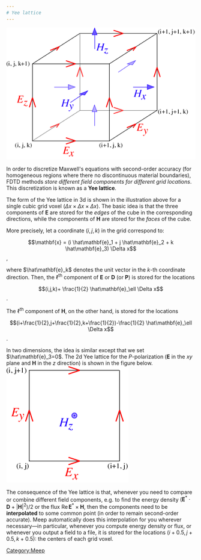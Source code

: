 ```yaml
---
# Yee lattice
---
```



![400px|center|thumb|Illustration of Yee lattice in 3d for a single grid voxel.](images/Yee-cube.png)

 In order to discretize Maxwell's equations with second-order accuracy (for homogeneous regions where there no discontinuous material boundaries), FDTD methods *store different field components for different grid locations*. This discretization is known as a **Yee lattice**.

The form of the Yee lattice in 3d is shown in the illustration above for a single cubic grid voxel ($\Delta x \times \Delta x \times \Delta x$). The basic idea is that the three components of **E** are stored for the *edges* of the cube in the corresponding directions, while the components of **H** are stored for the *faces* of the cube.

More precisely, let a coordinate $(i,j,k)$ in the grid correspond to:

$$\mathbf{x} = (i \hat\mathbf{e}_1 + j \hat\mathbf{e}_2 + k \hat\mathbf{e}_3) \Delta x$$,

where $\hat\mathbf{e}_k$ denotes the unit vector in the *k*-th coordinate direction. Then, the $\ell$<sup>th</sup> component of $\mathbf{E}$ or $\mathbf{D}$ (or $\mathbf{P}$) is stored for the locations

$$(i,j,k)+ \frac{1}{2} \hat\mathbf{e}_\ell  \Delta x$$.

The $\ell$<sup>th</sup> component of $\mathbf{H}$, on the other hand, is stored for the locations

$$(i+\frac{1}{2},j+\frac{1}{2},k+\frac{1}{2})-\frac{1}{2} \hat\mathbf{e}_\ell  \Delta x$$.

In two dimensions, the idea is similar except that we set $\hat\mathbf{e}_3=0$. The 2d Yee lattice for the <i>P</i>-polarization (**E** in the *xy* plane and **H** in the *z* direction) is shown in the figure below. 
![thumb|center|250px|Yee lattice in 2d for the TE polarization.](images/Yee-te.png)



The consequence of the Yee lattice is that, whenever you need to compare or combine different field components, e.g. to find the energy density $(\mathbf{E}^* \cdot \mathbf{D} + |\mathbf{H}|^2)/2$ or the flux $\textrm{Re}\, \mathbf{E}^* \times \mathbf{H}$, then the components need to be **interpolated** to some common point (in order to remain second-order accurate). Meep automatically does this interpolation for you wherever necessary—in particular, whenever you compute energy density or flux, or whenever you output a field to a file, it is stored for the locations $(i+0.5,j+0.5,k+0.5)$: the centers of each grid voxel.

[Category:Meep](Meep.md)
